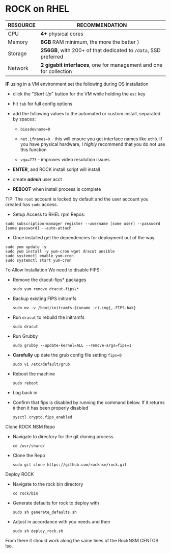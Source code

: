 # ROCK on RHEL

|   RESOURCE  |     RECOMMENDATION |
| ----------- | ------------------ |
| CPU         | **4+** physical cores |
| Memory      | **8GB** RAM minimum, the more the better ) |
| Storage     | **256GB**, with 200+ of that dedicated to `/data`, SSD preferred |
| Network     | **2 gigabit interfaces**, one for management and one for collection |


**IF** using in a VM environment set the following during OS installation  

* click the "*Start Up*" button for the VM while holding the `esc` key

* hit `tab` for full config options

* add the following values to the automated or custom install, separated by spaces:
  * `biosdevname=0`

  * `net.ifnames=0` - this will ensure you get interface names like `eth0`. If you have physical hardware, I _highly_ recommend that you do not use this function

  * `vga=773` - improves video resolution issues

* **ENTER**, and ROCK install script will install
* create _**admin**_ user acct
* **REBOOT** when install process is complete

TIP: The `root` account is locked by default and the user account you created has `sudo` access.


* Setup Access to RHEL rpm Repos:
```
sudo subscription-manager register --username [some user] --password [some password] --auto-attach
```

* Once installed get the dependencies for deployment out of the way.
```
sudo yum update -y
sudo yum install -y yum-cron wget dracut ansible
sudo systemctl enable yum-cron
sudo systemctl start yum-cron
```

To Allow Installation We need to disable FIPS:

* Remove the dracut-fips* packages
  ```
  sudo yum remove dracut-fips\*
  ```
* Backup existing FIPS initramfs
  ```
  sudo mv -v /boot/initramfs-$(uname -r).img{,.FIPS-bak}
  ```
* Run `dracut` to rebuild the initramfs
  ```
  sudo dracut
  ```
* Run Grubby
  ```
  sudo grubby --update-kernel=ALL --remove-args=fips=1
  ```
* **Carefully** up date the grub config file setting `fips=0`
  ```
  sudo vi /etc/default/grub
  ```
* Reboot the machine
  ```
  sudo reboot
  ```
* Log back in.

* Confirm that fips is disabled by running the command below. If it returns `0` then it has been properly disabled

  ```
  sysctl crypto.fips_enabled
  ```

Clone ROCK NSM Repo
* Navigate to directory for the git cloning process
  ```
  cd /usr/share/
  ```
* Clone the Repo
  ```
  sudo git clone https://github.com/rocknsm/rock.git
  ```

Deploy ROCK

* Navigate to the rock bin directory
  ```
  cd rock/bin
  ```
* Generate defaults for rock to deploy with
  ```
  sudo sh generate_defaults.sh
  ```
* Adjust in accordance with you needs and then
   ```
  sudo sh deploy_rock.sh
  ```
From there it should work along the same lines of the RockNSM CENTOS Iso.
